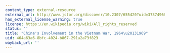 ```yaml
---
content_type: external-resource
external_url: http://www.jstor.org/discover/10.2307/655420?uid=3737496&uid=2129&uid=2&uid=70&uid=4&sid=21100698856901
has_external_license_warning: true
license: https://en.wikipedia.org/wiki/All_rights_reserved
status: ''
title: "China's Involvement in the Vietnam War, 1964\u20131969"
uid: 464a63a6-8bfc-4024-b867-291a2a73f823
wayback_url: ''
---
```

